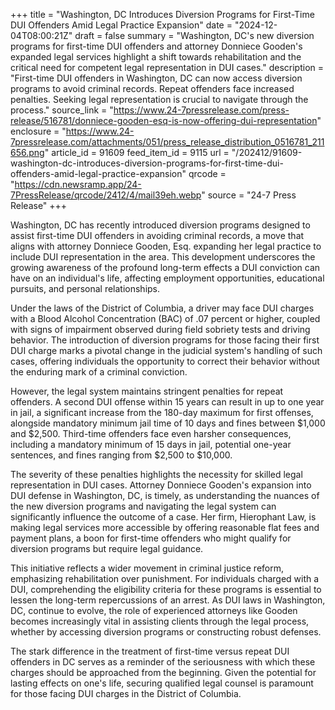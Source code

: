 +++
title = "Washington, DC Introduces Diversion Programs for First-Time DUI Offenders Amid Legal Practice Expansion"
date = "2024-12-04T08:00:21Z"
draft = false
summary = "Washington, DC's new diversion programs for first-time DUI offenders and attorney Donniece Gooden's expanded legal services highlight a shift towards rehabilitation and the critical need for competent legal representation in DUI cases."
description = "First-time DUI offenders in Washington, DC can now access diversion programs to avoid criminal records. Repeat offenders face increased penalties. Seeking legal representation is crucial to navigate through the process."
source_link = "https://www.24-7pressrelease.com/press-release/516781/donniece-gooden-esq-is-now-offering-dui-representation"
enclosure = "https://www.24-7pressrelease.com/attachments/051/press_release_distribution_0516781_211656.png"
article_id = 91609
feed_item_id = 9115
url = "/202412/91609-washington-dc-introduces-diversion-programs-for-first-time-dui-offenders-amid-legal-practice-expansion"
qrcode = "https://cdn.newsramp.app/24-7PressRelease/qrcode/2412/4/mail39eh.webp"
source = "24-7 Press Release"
+++

<p>Washington, DC has recently introduced diversion programs designed to assist first-time DUI offenders in avoiding criminal records, a move that aligns with attorney Donniece Gooden, Esq. expanding her legal practice to include DUI representation in the area. This development underscores the growing awareness of the profound long-term effects a DUI conviction can have on an individual's life, affecting employment opportunities, educational pursuits, and personal relationships.</p><p>Under the laws of the District of Columbia, a driver may face DUI charges with a Blood Alcohol Concentration (BAC) of .07 percent or higher, coupled with signs of impairment observed during field sobriety tests and driving behavior. The introduction of diversion programs for those facing their first DUI charge marks a pivotal change in the judicial system's handling of such cases, offering individuals the opportunity to correct their behavior without the enduring mark of a criminal conviction.</p><p>However, the legal system maintains stringent penalties for repeat offenders. A second DUI offense within 15 years can result in up to one year in jail, a significant increase from the 180-day maximum for first offenses, alongside mandatory minimum jail time of 10 days and fines between $1,000 and $2,500. Third-time offenders face even harsher consequences, including a mandatory minimum of 15 days in jail, potential one-year sentences, and fines ranging from $2,500 to $10,000.</p><p>The severity of these penalties highlights the necessity for skilled legal representation in DUI cases. Attorney Donniece Gooden's expansion into DUI defense in Washington, DC, is timely, as understanding the nuances of the new diversion programs and navigating the legal system can significantly influence the outcome of a case. Her firm, Hierophant Law, is making legal services more accessible by offering reasonable flat fees and payment plans, a boon for first-time offenders who might qualify for diversion programs but require legal guidance.</p><p>This initiative reflects a wider movement in criminal justice reform, emphasizing rehabilitation over punishment. For individuals charged with a DUI, comprehending the eligibility criteria for these programs is essential to lessen the long-term repercussions of an arrest. As DUI laws in Washington, DC, continue to evolve, the role of experienced attorneys like Gooden becomes increasingly vital in assisting clients through the legal process, whether by accessing diversion programs or constructing robust defenses.</p><p>The stark difference in the treatment of first-time versus repeat DUI offenders in DC serves as a reminder of the seriousness with which these charges should be approached from the beginning. Given the potential for lasting effects on one's life, securing qualified legal counsel is paramount for those facing DUI charges in the District of Columbia.</p>